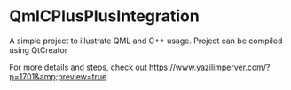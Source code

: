 # QmlCPlusPlusIntegration
A simple project to illustrate QML and C++ usage.
Project can be compiled using QtCreator

For more details and steps, check out https://www.yazilimperver.com/?p=1701&amp;preview=true 
